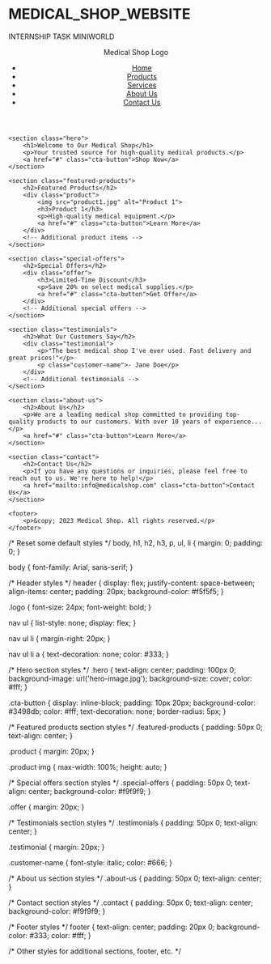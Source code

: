 # MEDICAL_SHOP_WEBSITE
INTERNSHIP TASK MINIWORLD

<!DOCTYPE html>
<html lang="en">
<head>
    <meta charset="UTF-8">
    <meta name="viewport" content="width=device-width, initial-scale=1.0">
    <link rel="stylesheet" href="styles.css">
    <title>Medical Shop Homepage</title>
</head>
<body>
    <header>
        <div class="logo">Medical Shop Logo</div>
        <nav>
            <ul>
                <li><a href="#">Home</a></li>
                <li><a href="#">Products</a></li>
                <li><a href="#">Services</a></li>
                <li><a href="#">About Us</a></li>
                <li><a href="#">Contact Us</a></li>
            </ul>
        </nav>
    </header>

    <section class="hero">
        <h1>Welcome to Our Medical Shop</h1>
        <p>Your trusted source for high-quality medical products.</p>
        <a href="#" class="cta-button">Shop Now</a>
    </section>

    <section class="featured-products">
        <h2>Featured Products</h2>
        <div class="product">
            <img src="product1.jpg" alt="Product 1">
            <h3>Product 1</h3>
            <p>High-quality medical equipment.</p>
            <a href="#" class="cta-button">Learn More</a>
        </div>
        <!-- Additional product items -->
    </section>

    <section class="special-offers">
        <h2>Special Offers</h2>
        <div class="offer">
            <h3>Limited-Time Discount</h3>
            <p>Save 20% on select medical supplies.</p>
            <a href="#" class="cta-button">Get Offer</a>
        </div>
        <!-- Additional special offers -->
    </section>

    <section class="testimonials">
        <h2>What Our Customers Say</h2>
        <div class="testimonial">
            <p>"The best medical shop I've ever used. Fast delivery and great prices!"</p>
            <p class="customer-name">- Jane Doe</p>
        </div>
        <!-- Additional testimonials -->
    </section>

    <section class="about-us">
        <h2>About Us</h2>
        <p>We are a leading medical shop committed to providing top-quality products to our customers. With over 10 years of experience...</p>
        <a href="#" class="cta-button">Learn More</a>
    </section>

    <section class="contact">
        <h2>Contact Us</h2>
        <p>If you have any questions or inquiries, please feel free to reach out to us. We're here to help!</p>
        <a href="mailto:info@medicalshop.com" class="cta-button">Contact Us</a>
    </section>

    <footer>
        <p>&copy; 2023 Medical Shop. All rights reserved.</p>
    </footer>
</body>
</html>

/* Reset some default styles */
body, h1, h2, h3, p, ul, li {
    margin: 0;
    padding: 0;
}

body {
    font-family: Arial, sans-serif;
}

/* Header styles */
header {
    display: flex;
    justify-content: space-between;
    align-items: center;
    padding: 20px;
    background-color: #f5f5f5;
}

.logo {
    font-size: 24px;
    font-weight: bold;
}

nav ul {
    list-style: none;
    display: flex;
}

nav ul li {
    margin-right: 20px;
}

nav ul li a {
    text-decoration: none;
    color: #333;
}

/* Hero section styles */
.hero {
    text-align: center;
    padding: 100px 0;
    background-image: url('hero-image.jpg');
    background-size: cover;
    color: #fff;
}

.cta-button {
    display: inline-block;
    padding: 10px 20px;
    background-color: #3498db;
    color: #fff;
    text-decoration: none;
    border-radius: 5px;
}

/* Featured products section styles */
.featured-products {
    padding: 50px 0;
    text-align: center;
}

.product {
    margin: 20px;
}

.product img {
    max-width: 100%;
    height: auto;
}

/* Special offers section styles */
.special-offers {
    padding: 50px 0;
    text-align: center;
    background-color: #f9f9f9;
}

.offer {
    margin: 20px;
}

/* Testimonials section styles */
.testimonials {
    padding: 50px 0;
    text-align: center;
}

.testimonial {
    margin: 20px;
}

.customer-name {
    font-style: italic;
    color: #666;
}

/* About us section styles */
.about-us {
    padding: 50px 0;
    text-align: center;
}

/* Contact section styles */
.contact {
    padding: 50px 0;
    text-align: center;
    background-color: #f9f9f9;
}

/* Footer styles */
footer {
    text-align: center;
    padding: 20px 0;
    background-color: #333;
    color: #fff;
}

/* Other styles for additional sections, footer, etc. */


